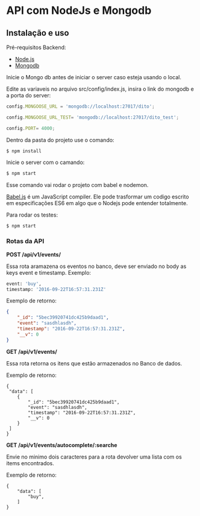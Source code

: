 # API com NodeJs e Mongodb

## Instalação e uso

Pré-requisitos Backend: 
* [Node.js](https://nodejs.org/en/)
* [Mongodb](https://www.mongodb.com/)

Inicie o Mongo db antes de iniciar o server caso esteja usando o local.

Edite as variaveis no arquivo src/config/index.js, insira o link do mongodb e a porta do server:

```js
config.MONGOOSE_URL = 'mongodb://localhost:27017/dito';

config.MONGOOSE_URL_TEST= 'mongodb://localhost:27017/dito_test';

config.PORT= 4000;
```

Dentro da pasta do projeto use o comando:
```
$ npm install 
```
Inicie o server com o camando:
 ```sh
 $ npm start
 ```
Esse comando vai rodar o projeto com babel e nodemon. 

[Babel.js](https://babeljs.io/) é um JavaScript compiler. Ele pode trasformar um codigo escrito em  especificações ES6 em algo que o Nodejs pode entender totalmente.

Para rodar os testes:
 ```sh
 $ npm start
 ```

### Rotas da API

**POST /api/v1/events/**

Essa rota aramazena os eventos no banco, deve ser enviado no body as keys event e timestamp. Exemplo:

```sh
event: 'buy',
timestamp: '2016-09-22T16:57:31.231Z'
```
Exemplo de retorno:
```json
{
    "_id": "5bec39920741dc425b9daad1",
    "event": "sasdhlasdh",
    "timestamp": "2016-09-22T16:57:31.231Z",
    "__v": 0
}
```  

**GET /api/v1/events/**

Essa rota retorna os itens que estão armazenados no Banco de dados.  

Exemplo de retorno:  

```
{
 "data": [
    {
        "_id": "5bec39920741dc425b9daad1",
        "event": "sasdhlasdh",
        "timestamp": "2016-09-22T16:57:31.231Z",
        "__v": 0
    }
 ]
}
```  

**GET /api/v1/events/autocomplete/:searche**

Envie no minimo dois caracteres para a rota devolver uma lista com os items encontrados.  

Exemplo de retorno:  
```
{
    "data": [
        "buy",
    ]
}  
